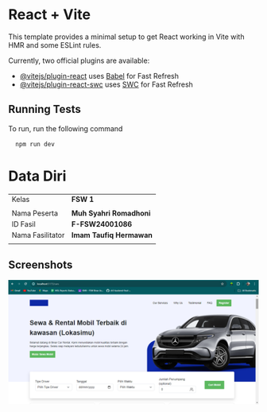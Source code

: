 # React + Vite

This template provides a minimal setup to get React working in Vite with HMR and some ESLint rules.

Currently, two official plugins are available:

- [@vitejs/plugin-react](https://github.com/vitejs/vite-plugin-react/blob/main/packages/plugin-react/README.md) uses [Babel](https://babeljs.io/) for Fast Refresh
- [@vitejs/plugin-react-swc](https://github.com/vitejs/vite-plugin-react-swc) uses [SWC](https://swc.rs/) for Fast Refresh

## Running Tests

To run, run the following command

```bash
  npm run dev
```

# Data Diri

|                  |                          |
| ---------------- | ------------------------ |
| Kelas            | **FSW 1**                |
|                  |                          |
| Nama Peserta     | **Muh Syahri Romadhoni** |
| ID Fasil         | **F-FSW24001086**        |
| Nama Fasilitator | **Imam Taufiq Hermawan** |
|                  |                          |

## Screenshots

![Feature Screenshot](./src/documentation/ss-web.png)